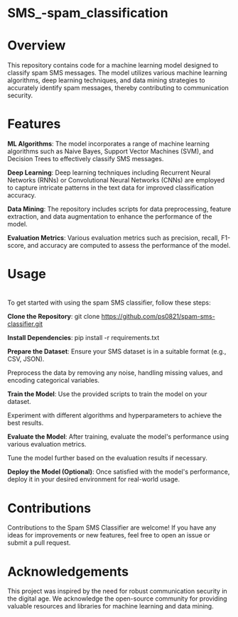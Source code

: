 # SMS_-spam_classification
## <h1><b1>Overview</b1></h1>

This repository contains code for a machine learning model designed to classify spam SMS messages. The model utilizes various machine learning algorithms, deep learning techniques, and data mining strategies to accurately identify spam messages, thereby contributing to communication security.

## <h1><b1>Features</b1></h1>

**ML Algorithms**: The model incorporates a range of machine learning algorithms such as Naive Bayes, Support Vector Machines (SVM), and Decision Trees to effectively classify SMS messages.

**Deep Learning**: Deep learning techniques including Recurrent Neural Networks (RNNs) or Convolutional Neural Networks (CNNs) are employed to capture intricate patterns in the text data for improved classification accuracy.

**Data Mining**: The repository includes scripts for data preprocessing, feature extraction, and data augmentation to enhance the performance of the model.

**Evaluation Metrics**: Various evaluation metrics such as precision, recall, F1-score, and accuracy are computed to assess the performance of the model.

## <h1><b1>Usage</b1><h1>
To get started with using the spam SMS classifier, follow these steps:

**Clone the Repository**: git clone https://github.com/ps0821/spam-sms-classifier.git

**Install Dependencies**: pip install -r requirements.txt

**Prepare the Dataset**:
Ensure your SMS dataset is in a suitable format (e.g., CSV, JSON).

Preprocess the data by removing any noise, handling missing values, and encoding categorical variables.

**Train the Model**:
Use the provided scripts to train the model on your dataset.

Experiment with different algorithms and hyperparameters to achieve the best results.

**Evaluate the Model**:
After training, evaluate the model's performance using various evaluation metrics.

Tune the model further based on the evaluation results if necessary.

**Deploy the Model (Optional)**:
Once satisfied with the model's performance, deploy it in your desired environment for real-world usage.

## <h1><b1>Contributions</b1></h1>

Contributions to the Spam SMS Classifier are welcome! If you have any ideas for improvements or new features, feel free to open an issue or submit a pull request.

## <h1><b1>Acknowledgements</b1></h1>

This project was inspired by the need for robust communication security in the digital age.
We acknowledge the open-source community for providing valuable resources and libraries for machine learning and data mining.
